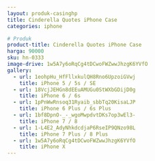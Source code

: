 ```yaml
---
layout: produk-casinghp
title: Cinderella Quotes iPhone Case
categories: iphone

# Produk
product-title: Cinderella Quotes iPhone Case
harga: 90000
sku: hn-0333
image-drive: 1w5A7y6oRqCg4tDCwoFWZwwJhzgK6YVfO
gallery:
  - url: 1eohpHu_HfFllxkulQH8Rno6UpzoiGVwj
    title: iPhone 5 / 5s / SE
  - url: 18VcjJEHGn8dEEuAMUGu0StWXbGDijD0g
    title: iPhone 6 / 6s
  - url: 1pPnWwRnsoq31Ryaib_sbbTq20KisaLJP
    title: iPhone 6 Plus / 6s Plus
  - url: 1bf8DpnO-_-_wgoMwpdvtDKs7op3wEl3-
    title: iPhone 7 / 8
  - url: 1-L4E2_AdyNhkdcdjaP6RseIP9QNzo98L
    title: iPhone 7 Plus / 8 Plus
  - url: 1w5A7y6oRqCg4tDCwoFWZwwJhzgK6YVfO
    title: iPhone X
---
```

